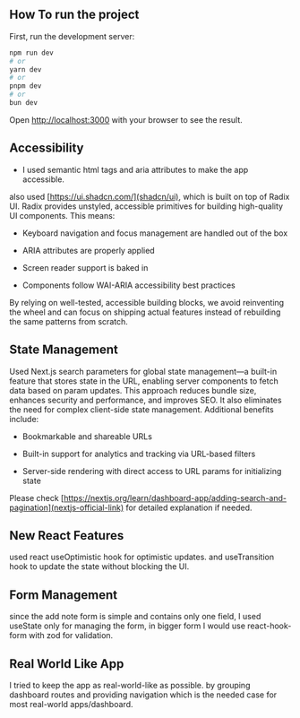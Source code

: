 ## How To run the project

First, run the development server:

```bash
npm run dev
# or
yarn dev
# or
pnpm dev
# or
bun dev
```

Open [http://localhost:3000](http://localhost:3000) with your browser to see the result.

## Accessibility

- I used semantic html tags and aria attributes to make the app accessible.

also used [https://ui.shadcn.com/](shadcn/ui), which is built on top of Radix UI. Radix provides unstyled, accessible primitives for building high-quality UI components. This means:

- Keyboard navigation and focus management are handled out of the box

- ARIA attributes are properly applied

- Screen reader support is baked in

- Components follow WAI-ARIA accessibility best practices

By relying on well-tested, accessible building blocks, we avoid reinventing the wheel and can focus on shipping actual features instead of rebuilding the same patterns from scratch.

## State Management

Used Next.js search parameters for global state management—a built-in feature that stores state in the URL, enabling server components to fetch data based on param updates. This approach reduces bundle size, enhances security and performance, and improves SEO. It also eliminates the need for complex client-side state management. Additional benefits include:

- Bookmarkable and shareable URLs

- Built-in support for analytics and tracking via URL-based filters

- Server-side rendering with direct access to URL params for initializing state

Please check [https://nextjs.org/learn/dashboard-app/adding-search-and-pagination](nextjs-official-link) for detailed explanation if needed.

## New React Features

used react useOptimistic hook for optimistic updates. and useTransition hook to update the state without blocking the UI.

## Form Management

since the add note form is simple and contains only one field, I used useState only for managing the form, in bigger form I would use react-hook-form with zod for validation.

## Real World Like App

I tried to keep the app as real-world-like as possible. by grouping dashboard routes and providing navigation which is the needed case for most real-world apps/dashboard.
